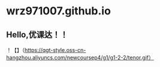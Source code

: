 # wrz971007.github.io
## Hello,优课达！！
！【】（https://qgt-style.oss-cn-hangzhou.aliyuncs.com/newcoursep4/g1/g1-2-2/tenor.gif）
